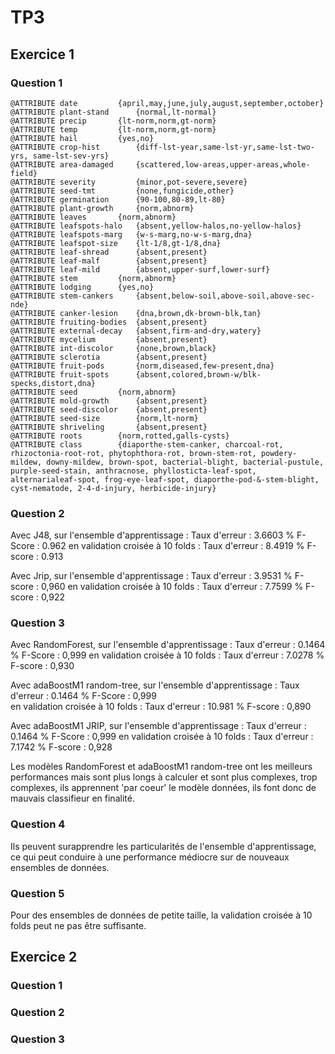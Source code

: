 # TP3

## Exercice 1

### Question 1

```
@ATTRIBUTE date			{april,may,june,july,august,september,october}
@ATTRIBUTE plant-stand 		{normal,lt-normal}
@ATTRIBUTE precip 		{lt-norm,norm,gt-norm}
@ATTRIBUTE temp 		{lt-norm,norm,gt-norm}
@ATTRIBUTE hail 		{yes,no}
@ATTRIBUTE crop-hist 		{diff-lst-year,same-lst-yr,same-lst-two-yrs, same-lst-sev-yrs}
@ATTRIBUTE area-damaged		{scattered,low-areas,upper-areas,whole-field}
@ATTRIBUTE severity 		{minor,pot-severe,severe}
@ATTRIBUTE seed-tmt 		{none,fungicide,other}
@ATTRIBUTE germination 		{90-100,80-89,lt-80}
@ATTRIBUTE plant-growth		{norm,abnorm}
@ATTRIBUTE leaves 		{norm,abnorm}
@ATTRIBUTE leafspots-halo 	{absent,yellow-halos,no-yellow-halos}
@ATTRIBUTE leafspots-marg	{w-s-marg,no-w-s-marg,dna}
@ATTRIBUTE leafspot-size	{lt-1/8,gt-1/8,dna}
@ATTRIBUTE leaf-shread 		{absent,present}
@ATTRIBUTE leaf-malf 		{absent,present}
@ATTRIBUTE leaf-mild 		{absent,upper-surf,lower-surf}
@ATTRIBUTE stem 		{norm,abnorm}
@ATTRIBUTE lodging 		{yes,no}
@ATTRIBUTE stem-cankers 	{absent,below-soil,above-soil,above-sec-nde}
@ATTRIBUTE canker-lesion 	{dna,brown,dk-brown-blk,tan}
@ATTRIBUTE fruiting-bodies 	{absent,present}
@ATTRIBUTE external-decay 	{absent,firm-and-dry,watery}
@ATTRIBUTE mycelium 		{absent,present}
@ATTRIBUTE int-discolor 	{none,brown,black}
@ATTRIBUTE sclerotia 		{absent,present}
@ATTRIBUTE fruit-pods 		{norm,diseased,few-present,dna}
@ATTRIBUTE fruit-spots		{absent,colored,brown-w/blk-specks,distort,dna}
@ATTRIBUTE seed 		{norm,abnorm}
@ATTRIBUTE mold-growth 		{absent,present}
@ATTRIBUTE seed-discolor	{absent,present}
@ATTRIBUTE seed-size 		{norm,lt-norm}
@ATTRIBUTE shriveling 		{absent,present}
@ATTRIBUTE roots 		{norm,rotted,galls-cysts}
@ATTRIBUTE class 		{diaporthe-stem-canker, charcoal-rot, rhizoctonia-root-rot, phytophthora-rot, brown-stem-rot, powdery-mildew, downy-mildew, brown-spot, bacterial-blight, bacterial-pustule, purple-seed-stain, anthracnose, phyllosticta-leaf-spot, alternarialeaf-spot, frog-eye-leaf-spot, diaporthe-pod-&-stem-blight, cyst-nematode, 2-4-d-injury, herbicide-injury}	
```

### Question 2

Avec J48, sur l'ensemble d'apprentissage :
Taux d'erreur : 3.6603 %
F-Score : 0.962
en validation croisée à 10 folds : 
Taux d'erreur : 8.4919 %
F-score : 0.913

Avec Jrip, sur l'ensemble d'apprentissage :
Taux d'erreur : 3.9531 %
F-score : 0,960
en validation croisée à 10 folds :
Taux d'erreur : 7.7599 %
F-score : 0,922

### Question 3

Avec RandomForest, sur l'ensemble d'apprentissage :
Taux d'erreur : 0.1464 %
F-Score : 0,999
en validation croisée à 10 folds : 
Taux d'erreur : 7.0278 %
F-score : 0,930

Avec adaBoostM1 random-tree, sur l'ensemble d'apprentissage :
Taux d'erreur : 0.1464 %
F-Score : 0,999  
en validation croisée à 10 folds : 
Taux d'erreur : 10.981  %
F-score : 0,890

Avec adaBoostM1 JRIP, sur l'ensemble d'apprentissage :
Taux d'erreur : 0.1464 %
F-Score : 0,999
en validation croisée à 10 folds : 
Taux d'erreur : 7.1742 %
F-score : 0,928

Les modèles RandomForest et adaBoostM1 random-tree ont les meilleurs performances mais sont plus longs à calculer et sont plus complexes, trop complexes, ils apprennent 'par coeur' le modèle données, ils font donc de mauvais classifieur en finalité.

### Question 4

Ils peuvent surapprendre les particularités de l'ensemble d'apprentissage, ce qui peut conduire à une performance médiocre sur de nouveaux ensembles de données.

### Question 5

Pour des ensembles de données de petite taille, la validation croisée à 10 folds peut ne pas être suffisante.

## Exercice 2

### Question 1

### Question 2

### Question 3
